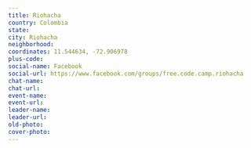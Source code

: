 ```yaml
---
title: Riohacha
country: Colombia
state: 
city: Riohacha
neighborhood: 
coordinates: 11.544634, -72.906978
plus-code:
social-name: Facebook
social-url: https://www.facebook.com/groups/free.code.camp.riohacha
chat-name:
chat-url:
event-name:
event-url:
leader-name:
leader-url:
old-photo: 
cover-photo:
---
```


